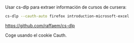 Usar cs-dlp para extraer información de cursos de cursera: 

```bash
cs-dlp --cauth-auto firefox introduction-microsoft-excel
```

https://github.com/raffaem/cs-dlp

Coge usando el cookie Cauth.